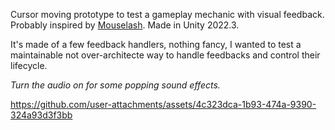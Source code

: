 Cursor moving prototype to test a gameplay mechanic with visual feedback.
Probably inspired by [Mouselash](https://store.steampowered.com/app/3210870/).
Made in Unity 2022.3.

It's made of a few feedback handlers, nothing fancy, I wanted to test a maintainable not over-architecte way to handle feedbacks and control their lifecycle.

_Turn the audio on for some popping sound effects._

https://github.com/user-attachments/assets/4c323dca-1b93-474a-9390-324a93d3f3bb

